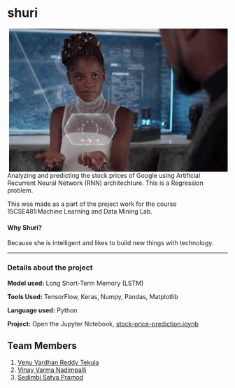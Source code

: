 # shuri
<img src="images/shuri.png" width="500" align="right">

Analyzing and predicting the stock prices of Google using Artificial Recurrent Neural Network (RNN) architechture. This is a Regression problem.

This was made as a part of the project work for the course 15CSE481:Machine Learning and Data Mining Lab.

#### Why Shuri?

Because she is intelligent and likes to build new things with technology.

---

### Details about the project

**Model used:** Long Short-Term Memory (LSTM)

**Tools Used:** TensorFlow, Keras, Numpy, Pandas, Matplotlib

**Language used:** Python

**Project:** Open the Jupyter Notebook, [stock-price-prediction.ipynb](https://github.com/vchrombie/shuri/blob/master/stock-price-prediction.ipynb)

## Team Members
1. [Venu Vardhan Reddy Tekula](https://github.com/)
2. [Vinay Varma Nadimpalli](https://github.com/nvinayvarma189/)
3. [Sedimbi Satya Pramod](https://github.com/satya1612)

